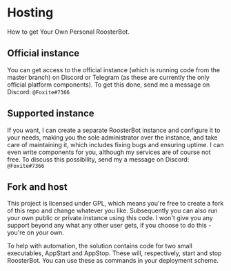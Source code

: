# Hosting
How to get Your Own Personal RoosterBot.

## Official instance
You can get access to the official instance (which is running code from the master branch) on Discord or Telegram (as these are currently the only official platform components). To get this done, send me a message on Discord: `@Foxite#7366`

## Supported instance
If you want, I can create a separate RoosterBot instance and configure it to your needs, making you the sole administrator over the instance, and take care of maintaining it, which includes fixing bugs and ensuring uptime. I can even write components for you, although my services are of course not free. To discuss this possibility, send my a message on Discord: `@Foxite#7366`

## Fork and host
This project is licensed under GPL, which means you're free to create a fork of this repo and change whatever you like. Subsequently you can also run your own public or private instance using this code. I won't give you any support beyond any what any other user gets, if you choose to do this - you're on your own.

To help with automation, the solution contains code for two small executables, AppStart and AppStop. These will, respectively, start and stop RoosterBot. You can use these as commands in your deployment scheme.